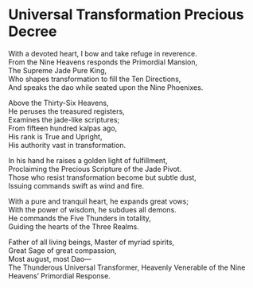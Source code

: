 # Universal Transformation Precious Decree

With a devoted heart, I bow and take refuge in reverence.  
From the Nine Heavens responds the Primordial Mansion,  
The Supreme Jade Pure King,  
Who shapes transformation to fill the Ten Directions,  
And speaks the dao while seated upon the Nine Phoenixes.  

Above the Thirty-Six Heavens,  
He peruses the treasured registers,  
Examines the jade-like scriptures;  
From fifteen hundred kalpas ago,  
His rank is True and Upright,  
His authority vast in transformation.  

In his hand he raises a golden light of fulfillment,  
Proclaiming the Precious Scripture of the Jade Pivot.  
Those who resist transformation become but subtle dust,  
Issuing commands swift as wind and fire.  

With a pure and tranquil heart, he expands great vows;  
With the power of wisdom, he subdues all demons.  
He commands the Five Thunders in totality,  
Guiding the hearts of the Three Realms.  

Father of all living beings, Master of myriad spirits,  
Great Sage of great compassion,  
Most august, most Dao—  
The Thunderous Universal Transformer, Heavenly Venerable of the Nine Heavens’ Primordial Response.